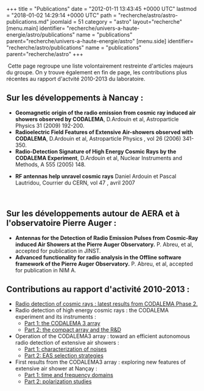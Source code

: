 +++
title = "Publications"
date = "2012-01-11 13:43:45 +0000 UTC"
lastmod = "2018-01-02 14:29:14 +0000 UTC"
path = "recherche/astro/astro-publications.md"
joomlaid = 51
category = "astro"
layout="recherche"
[menu.main]
  identifier= "recherche/univers-a-haute-energie/astro/publications"
  name = "publications"
  parent="recherche/univers-a-haute-energie/astro"
[menu.side]
  identifier= "recherche/astro/publications"
  name = "publications"
  parent="recherche/astro"
+++
<p> Cette page regroupe une liste volontairement restreinte d'articles majeurs du groupe. On y trouve également en fin de page, les contributions plus récentes au rapport d'actvité 2010-2013 du laboratoire.</p>
<h2>Sur les développements à Nancay :</h2>
<ul>
<li><strong>Geomagnetic origin of the radio emission from cosmic ray induced air showers observed by CODALEMA</strong>, D.Ardouin et al, Astroparticle Physics 31 (2009) 192-200.</li>
<li><strong>Radioelectric Field Features of Extensive Air-showers observed with CODALEMA</strong>,  D.Ardouin et al, Astroparticle Physics , vol 26 (2006) 341-350.</li>
<li><strong>Radio-Detection Signature of High Energy Cosmic Rays by the CODALEMA Experiment</strong>, D.Ardouin et al, Nuclear Instruments and Methods, A 555 (2005) 148.</li>
</ul>
<ul>
<li><strong>RF antennas help unravel cosmic rays</strong> Daniel Ardouin et Pascal Lautridou, Courrier du CERN, vol 47 , avril 2007</li>
</ul>
<p> </p>
<h2>Sur les développements autour de AERA et à l'observatoire Pierre Auger :</h2>
<ul>
<li><strong>Antennas for the Detection of Radio Emission Pulses from Cosmic-Ray induced Air Showers at the Pierre Auger Observatory.</strong> P. Abreu, et al, accepted for publication in JINST.</li>
<li><strong>Advanced functionality for radio analysis in the Offline software framework of the Pierre Auger Observatory.</strong> P. Abreu, et al, accepted for publication in NIM A.</li>
</ul>
<h2>Contributions au rapport d'activité 2010-2013 :</h2>
<ul>
<li><a href="images/Recherche/Astro/RA2010-2013/CODALEMA2Results.pdf">Radio detection of cosmic rays : latest results from CODALEMA Phase 2.</a></li>
<li>Radio detection of high energy cosmic rays : the CODALEMA experiment and its instruments :
<ul>
<li><a href="images/Recherche/Astro/RA2010-2013/CODALEMAInstruments_1lite.pdf">Part 1: the CODALEMA 3 array</a></li>
<li><a href="images/Recherche/Astro/RA2010-2013/CODALEMAInstruments_2.pdf">Part 2: the compact array and the R&amp;D</a></li>
</ul>
</li>
<li>Operation of the CODALEMA3 array : toward an efficient autonomous radio detection of extensive air showers :
<ul>
<li><a href="images/Recherche/Astro/RA2010-2013/CODALEMA3Operations_1.pdf">Part 1: characterization of noises</a></li>
<li><a href="images/Recherche/Astro/RA2010-2013/CODALEMA3Operations_2.pdf">Part 2: EAS selection strategies</a></li>
</ul>
</li>
<li>First results from the CODALEMA3 array : exploring new features of extensive air shower at Nançay :
<ul>
<li><a href="images/Recherche/Astro/RA2010-2013/CODALEMA3Physics_1.pdf">Part 1: time and frequency domains</a></li>
<li><a href="images/Recherche/Astro/RA2010-2013/CODALEMA3Physics_2.pdf">Part 2: polarization studies</a></li>
</ul>
</li>
</ul>